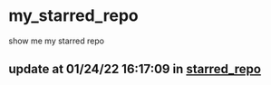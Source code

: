 # my_starred_repo
show me my starred repo

update at 01/24/22 16:17:09 in [starred_repo](./index.html)
---

